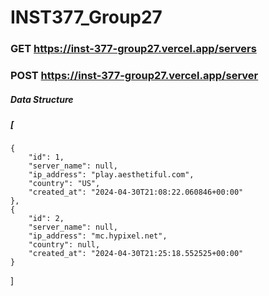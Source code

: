 # INST377_Group27

### GET https://inst-377-group27.vercel.app/servers
### POST https://inst-377-group27.vercel.app/server

##### Data Structure
##### [
	{
		"id": 1,
		"server_name": null,
		"ip_address": "play.aesthetiful.com",
		"country": "US",
		"created_at": "2024-04-30T21:08:22.060846+00:00"
	},
	{
		"id": 2,
		"server_name": null,
		"ip_address": "mc.hypixel.net",
		"country": null,
		"created_at": "2024-04-30T21:25:18.552525+00:00"
	}
]
